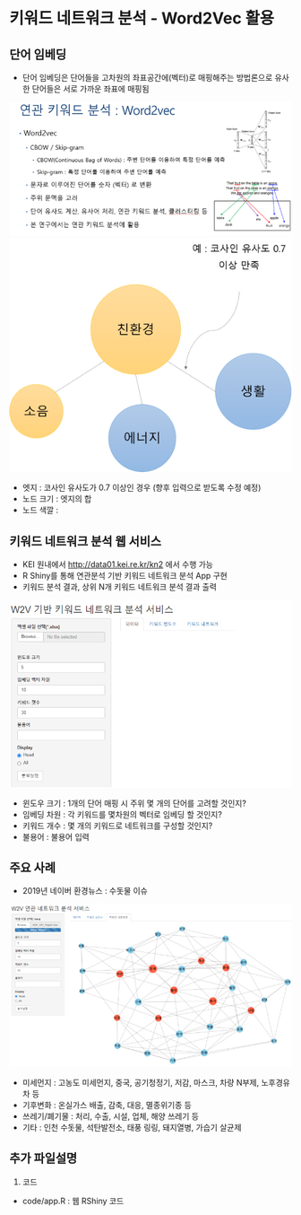 # 키워드 네트워크 분석 - Word2Vec 활용

## 단어 임베딩
- 단어 임베딩은 단어들을 고차원의 좌표공간에(벡터)로 매핑해주는 방법론으로 유사한 단어들은 서로 가까운 좌표에 매핑됨

<img src = "https://github.com/keibigdata/dyjin_2020/blob/master/4.%20%ED%82%A4%EC%9B%8C%EB%93%9C_%EB%84%A4%ED%8A%B8%EC%9B%8C%ED%81%AC_%EB%B6%84%EC%84%9D_W2V/images/1.png?raw=true">

<img src = "https://github.com/keibigdata/dyjin_2020/blob/master/4.%20%ED%82%A4%EC%9B%8C%EB%93%9C_%EB%84%A4%ED%8A%B8%EC%9B%8C%ED%81%AC_%EB%B6%84%EC%84%9D_W2V/images/3.png?raw=true">

- 엣지 : 코사인 유사도가 0.7 이상인 경우 (향후 입력으로 받도록 수정 예정)
- 노드 크기 : 엣지의 합
- 노드 색깔 : 



## 키워드 네트워크 분석 웹 서비스
- KEI 원내에서 http://data01.kei.re.kr/kn2 에서 수행 가능
- R Shiny를 통해 연관분석 기반 키워드 네트워크 분석 App 구현
- 키워드 분석 결과, 상위 N개 키워드 네트워크 분석 결과 출력


<img src = "https://github.com/keibigdata/dyjin_2020/blob/master/4.%20%ED%82%A4%EC%9B%8C%EB%93%9C_%EB%84%A4%ED%8A%B8%EC%9B%8C%ED%81%AC_%EB%B6%84%EC%84%9D_W2V/images/2.png?raw=true">

- 윈도우 크기 : 1개의 단어 매핑 시 주위 몇 개의 단어를 고려할 것인지?
- 임베딩 차원 : 각 키워드를 몇차원의 벡터로 임베딩 할 것인지?
- 키워드 개수 : 몇 개의 키워드로 네트워크를 구성할 것인지?
- 불용어 : 불용어 입력 

## 주요 사례
- 2019년 네이버 환경뉴스 : 수돗물 이슈 

<img src = "https://github.com/keibigdata/dyjin_2020/blob/master/4.%20%ED%82%A4%EC%9B%8C%EB%93%9C_%EB%84%A4%ED%8A%B8%EC%9B%8C%ED%81%AC_%EB%B6%84%EC%84%9D_W2V/images/4.png?raw=true">


- 미세먼지 : 고농도 미세먼지, 중국, 공기청정기, 저감, 마스크, 차량 N부제, 노후경유차 등
- 기후변화 : 온실가스 배출, 감축, 대응, 멸종위기종 등
- 쓰레기/폐기물 : 처리, 수출, 시설, 업체, 해양 쓰레기 등
- 기타 : 인천 수돗물, 석탄발전소, 태풍 링링, 돼지열병, 가습기 살균제 

## 추가 파일설명
1) 코드 
- code/app.R : 웹 RShiny 코드

